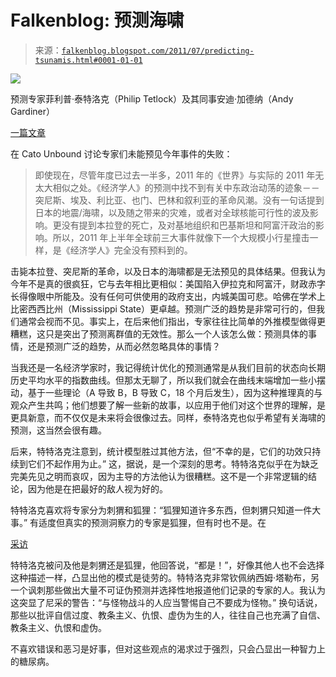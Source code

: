 <!--yml

分类: 未分类

日期: 2024-05-12 20:49:44

-->

# Falkenblog: 预测海啸

> 来源：[`falkenblog.blogspot.com/2011/07/predicting-tsunamis.html#0001-01-01`](http://falkenblog.blogspot.com/2011/07/predicting-tsunamis.html#0001-01-01)

![](https://blogger.googleusercontent.com/img/b/R29vZ2xl/AVvXsEjTt_pSuiecBo5Loht4CTDltJVrQex1o_gVppyO5qACOH7Oqv82bGFylaV4gL0ihrztkng_p3jX3nscpwJQs5fVeH5AWwDSDUmroySSiyQfJzQlQbpvz8f0tmXKpMJWKh-fYgImCg/s1600/pic_259.jpg)

预测专家菲利普·泰特洛克（Philip Tetlock）及其同事安迪·加德纳（Andy Gardiner）

[一篇文章](http://www.cato-unbound.org/2011/07/11/dan-gardner-and-philip-tetlock/overcoming-our-aversion-to-acknowledging-our-ignorance/)

在 Cato Unbound 讨论专家们未能预见今年事件的失败：

> 即使现在，尽管年度已过去一半多，2011 年的《世界》与实际的 2011 年无太大相似之处。《经济学人》的预测中找不到有关中东政治动荡的迹象－－突尼斯、埃及、利比亚、也门、巴林和叙利亚的革命风潮。没有一句话提到日本的地震/海啸，以及随之带来的灾难，或者对全球核能可行性的波及影响。更没有提到本拉登的死亡，及对基地组织和巴基斯坦和阿富汗政治的影响。所以，2011 年上半年全球前三大事件就像下一个大规模小行星撞击一样，是《经济学人》完全没有预料到的。

击毙本拉登、突尼斯的革命，以及日本的海啸都是无法预见的具体结果。但我认为今年不是真的很疯狂，它与去年相比更相似：美国陷入伊拉克和阿富汗，财政赤字长得像眼中所能及。没有任何可供使用的政府支出，内城美国可悲。哈佛在学术上比密西西比州（Mississippi State）更卓越。预测广泛的趋势是非常可行的，但我们通常会视而不见。事实上，在后来他们指出，专家往往比简单的外推模型做得更糟糕，这只是突出了预测离群值的无效性。那么一个人该怎么做：预测具体的事情，还是预测广泛的趋势，从而必然忽略具体的事情？

当我还是一名经济学家时，我记得统计优化的预测通常是从我们目前的状态向长期历史平均水平的指数曲线。但那太无聊了，所以我们就会在曲线末端增加一些小摆动，基于一些理论（A 导致 B，B 导致 C，18 个月后发生），因为这种推理真的与观众产生共鸣；他们想要了解一些新的故事，以应用于他们对这个世界的理解，是更具新意，而不仅仅是未来将会很像过去。同样，泰特洛克也似乎希望有关海啸的预测，这当然会很有趣。

后来，特特洛克注意到，统计模型胜过其他方法，但“不幸的是，它们的功效只持续到它们不起作用为止。” 这，据说，是一个深刻的思考。特特洛克似乎在为缺乏完美先见之明而哀叹，因为主导的方法他认为很糟糕。这不是一个非常逻辑的结论，因为他是在把最好的敌人视为好的。

特特洛克喜欢将专家分为刺猬和狐狸：“狐狸知道许多东西，但刺猬只知道一件大事。” 有适度但真实的预测洞察力的专家是狐狸，但有时也不是。在

[采访](http://longnow.org/seminars/02007/jan/26/why-foxes-are-better-forecasters-than-hedgehogs/)

特特洛克被问及他是刺猬还是狐狸，他回答说，“都是！”，好像其他人也不会选择这种描述一样，凸显出他的模式是徒劳的。特特洛克非常钦佩纳西姆·塔勒布，另一个讽刺那些做出大量不可证伪预测并选择性地报道他们记录的专家的人。我认为这突显了尼采的警告：“与怪物战斗的人应当警惕自己不要成为怪物。” 换句话说，那些以批评自信过度、教条主义、仇恨、虚伪为生的人，往往自己也充满了自信、教条主义、仇恨和虚伪。

不喜欢错误和恶习是好事，但对这些观点的渴求过于强烈，只会凸显出一种智力上的糖尿病。
